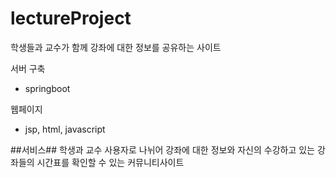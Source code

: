 # lectureProject
학생들과 교수가 함께 강좌에 대한 정보를 공유하는 사이트

서버 구축
- springboot

웹페이지
- jsp, html, javascript

##서비스##
학생과 교수 사용자로 나뉘어 강좌에 대한 정보와 자신의 수강하고 있는 강좌들의 시간표를 확인할 수 있는 커뮤니티사이트
